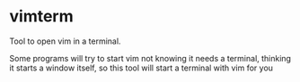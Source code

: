 # vimterm
Tool to open vim in a terminal.

Some programs will try to start vim not knowing it needs a terminal,
thinking it starts a window itself,
so this tool will start a terminal with vim for you

